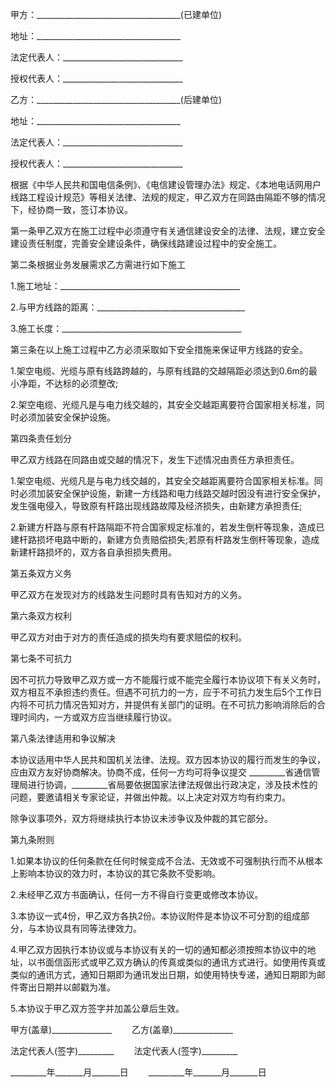 
 


甲方：____________________________________(已建单位)


地址：____________________________________


法定代表人：______________________________


授权代表人：______________________________


乙方：____________________________________(后建单位)


地址：____________________________________


法定代表人：______________________________


授权代表人：______________________________


根据《中华人民共和国电信条例》、《电信建设管理办法》规定、《本地电话网用户线路工程设计规范》等相关法律、法规的规定，甲乙双方在同路由隔距不够的情况下，经协商一致，签订本协议。


第一条甲乙双方在施工过程中必须遵守有关通信建设安全的法律、法规，建立安全建设责任制度，完善安全建设条件，确保线路建设过程中的安全施工。


第二条根据业务发展需求乙方需进行如下施工


1.施工地址：_____________________________________________


2.与甲方线路的距离：_____________________________________


3.施工长度：_____________________________________________


第三条在以上施工过程中乙方必须采取如下安全措施来保证甲方线路的安全。


1.架空电缆、光缆与原有线路跨越的，与原有线路的交越隔距必须达到0.6m的最小净距，不达标的必须整改;


2.架空电缆、光缆凡是与电力线交越的，其安全交越距离要符合国家相关标准，同时必须加装安全保护设施。


第四条责任划分


甲乙双方线路在同路由或交越的情况下，发生下述情况由责任方承担责任。


1.架空电缆、光缆凡是与电力线交越的，其安全交越距离要符合国家相关标准。同时必须加装安全保护设施，新建一方线路和电力线路交越时因没有进行安全保护，发生强电侵入，导致原有杆路出现线路故障及经济损失，由新建方承担责任;


2.新建方杆路与原有杆路隔距不符合国家规定标准的，若发生倒杆等现象，造成已建杆路损坏电路中断的，新建方负责赔偿损失;若原有杆路发生倒杆等现象，造成新建杆路损坏的，双方各自承担损失费用。


第五条双方义务


甲乙双方在发现对方的线路发生问题时具有告知对方的义务。


第六条双方权利


甲乙双方对由于对方的责任造成的损失均有要求赔偿的权利。


第七条不可抗力


因不可抗力导致甲乙双方或一方不能履行或不能完全履行本协议项下有关义务时，双方相互不承担违约责任。但遇不可抗力的一方，应于不可抗力发生后5个工作日内将不可抗力情况告知对方，并提供有关部门的证明。在不可抗力影响消除后的合理时间内，一方或双方应当继续履行协议。


第八条法律适用和争议解决


本协议适用中华人民共和国机关法律、法规。双方因本协议的履行而发生的争议，应由双方友好协商解决。协商不成，任何一方均可将争议提交 _________省通信管理局进行协调，_________省局要依据国家法律法规做出行政决定，涉及技术性的问题，要邀请相关专家论证，并做出仲裁。以上决定对双方均有约束力。


除争议事项外，双方将继续执行本协议未涉争议及仲裁的其它部分。


第九条附则


1.如果本协议的任何条款在任何时候变成不合法、无效或不可强制执行而不从根本上影响本协议的效力时，本协议的其它条款不受影响。


2.未经甲乙双方书面确认，任何一方不得自行变更或修改本协议。


3.本协议一式4份，甲乙双方各执2份。本协议附件是本协议不可分割的组成部分，与本协议具有同等法律效力。


4.甲乙双方因执行本协议或与本协议有关的一切的通知都必须按照本协议中的地址，以书面信函形式或甲乙双方确认的传真或类似的通讯方式进行。如使用传真或类似的通讯方式，通知日期即为通讯发出日期，如使用特快专递，通知日期即为邮件寄出日期并以邮戳为准。


5.本协议于甲乙双方签字并加盖公章后生效。


甲方(盖章)_______________ 　　乙方(盖章)_______________


法定代表人(签字)_________ 　　法定代表人(签字)_________


_________年_______月_______日　　 _________年_______月_______日
 


 

 
 
 
 
 
  


  
 

  


  


  
 
 
 
 

